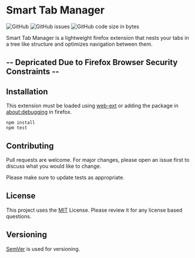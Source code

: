# Smart Tab Manager

![GitHub](https://img.shields.io/github/license/QuinnWass/Smart-Tab-Manager?style=plastic)
![GitHub issues](https://img.shields.io/github/issues/QuinnWass/Smart-Tab-Manager?style=plastic)
![GitHub code size in bytes](https://img.shields.io/github/languages/code-size/QuinnWass/Smart-Tab-Manager?style=plastic)

Smart Tab Manager is a lightweight firefox extension that nests your tabs in a tree like structure and optimizes navigation between them.

## -- Depricated Due to Firefox Browser Security Constraints --

## Installation
This extension must be loaded using [web-ext](https://github.com/mozilla/web-ext) or adding the package in [about:debugging](about:debugging) in firefox. 

```
npm install
npm test
```

## Contributing
Pull requests are welcome. For major changes, please open an issue first to discuss what you would like to change.

Please make sure to update tests as appropriate.

## License
This project uses the [MIT](./LICENSE) License. Please review it for any license based questions.

## Versioning
[SemVer](https://semver.org/) is used for versioning.

